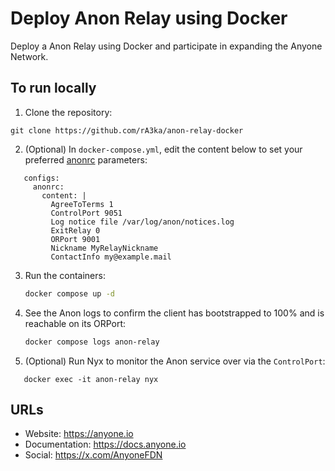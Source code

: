 # Deploy Anon Relay using Docker

Deploy a Anon Relay using Docker and participate in expanding the Anyone Network.

## To run locally

1. Clone the repository:
```
git clone https://github.com/rA3ka/anon-relay-docker
```

2. (Optional) In `docker-compose.yml`, edit the content below to set your preferred [anonrc](https://docs.anyone.io/sdk/native-sdk/man-anon-manual) parameters:
```
   configs:
     anonrc:
       content: |
         AgreeToTerms 1
         ControlPort 9051
         Log notice file /var/log/anon/notices.log
         ExitRelay 0
         ORPort 9001
         Nickname MyRelayNickname
         ContactInfo my@example.mail
```

3. Run the containers:
   ```bash
   docker compose up -d
   ```
4. See the Anon logs to confirm the client has bootstrapped to 100% and is reachable on its ORPort:
   ```bash
   docker compose logs anon-relay
   ```
5. (Optional) Run Nyx to monitor the Anon service over via the `ControlPort`:
```
   docker exec -it anon-relay nyx
```
   
## URLs
 * Website:           https://anyone.io
 * Documentation:     https://docs.anyone.io
 * Social:            https://x.com/AnyoneFDN
